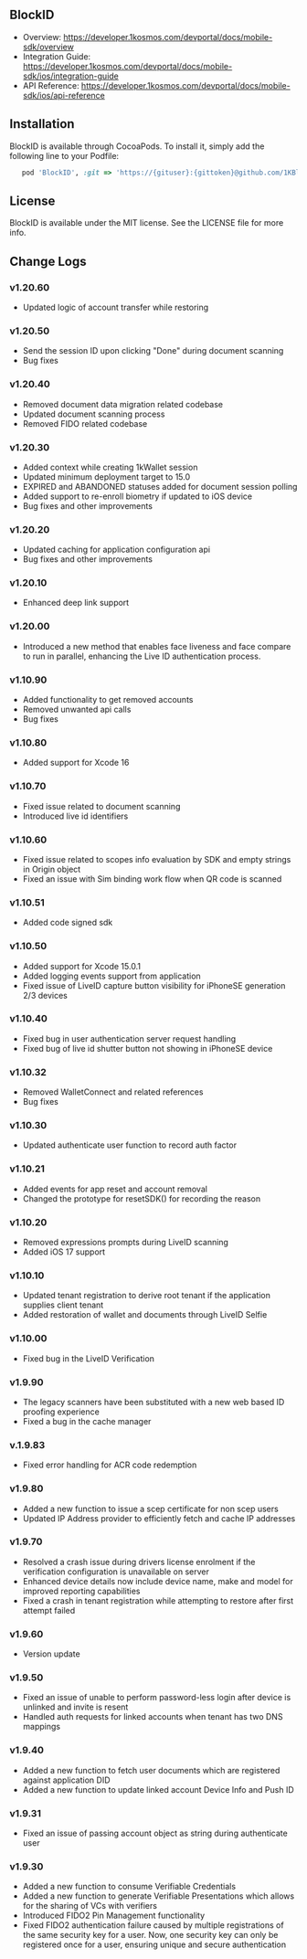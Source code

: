 ## BlockID

- Overview: https://developer.1kosmos.com/devportal/docs/mobile-sdk/overview 
- Integration Guide: https://developer.1kosmos.com/devportal/docs/mobile-sdk/ios/integration-guide
- API Reference: https://developer.1kosmos.com/devportal/docs/mobile-sdk/ios/api-reference

## Installation

BlockID is available through CocoaPods. To install it, simply add the following line to your Podfile:

```ruby
   pod 'BlockID', :git => 'https://{gituser}:{gittoken}@github.com/1KBlockID/ios-blockidsdk.git', :tag => '1.20.60'
```

## License

BlockID is available under the MIT license. See the LICENSE file for more info.

## Change Logs
### v1.20.60
- Updated logic of account transfer while restoring

### v1.20.50
- Send the session ID upon clicking "Done" during document scanning
- Bug fixes

### v1.20.40
- Removed document data migration related codebase
- Updated document scanning process
- Removed FIDO related codebase

### v1.20.30
- Added context while creating 1kWallet session
- Updated minimum deployment target to 15.0
- EXPIRED and ABANDONED statuses added for document session polling
- Added support to re-enroll biometry if updated to iOS device
- Bug fixes and other improvements 

### v1.20.20
- Updated caching for application configuration api
- Bug fixes and other improvements 

### v1.20.10
- Enhanced deep link support

### v1.20.00
- Introduced a new method that enables face liveness and face compare to run in parallel, enhancing the Live ID authentication process.

### v1.10.90
- Added functionality to get removed accounts
- Removed unwanted api calls
- Bug fixes

### v1.10.80
- Added support for Xcode 16

### v1.10.70
- Fixed issue related to document scanning
- Introduced live id identifiers

### v1.10.60
- Fixed issue related to scopes info evaluation by SDK and empty strings in Origin object
- Fixed an issue with Sim binding work flow when QR code is scanned

### v1.10.51
- Added code signed sdk

### v1.10.50
- Added support for Xcode 15.0.1
- Added logging events support from application 
- Fixed issue of LiveID capture button visibility for iPhoneSE generation 2/3 devices

### v1.10.40
- Fixed bug in user authentication server request handling
- Fixed bug of live id shutter button not showing in iPhoneSE device

### v1.10.32
- Removed WalletConnect and related references
- Bug fixes

### v1.10.30
- Updated authenticate user function to record auth factor

### v1.10.21
- Added events for app reset and account removal
- Changed the prototype for resetSDK() for recording the reason

### v1.10.20
- Removed expressions prompts during LiveID scanning
- Added iOS 17 support

### v1.10.10
- Updated tenant registration to derive root tenant if the application supplies client tenant
- Added restoration of wallet and documents through LiveID Selfie

### v1.10.00
- Fixed bug in the LiveID Verification 

### v1.9.90
- The legacy scanners have been substituted with a new web based ID proofing experience
- Fixed a bug in the cache manager

### v.1.9.83
- Fixed error handling for ACR code redemption

### v1.9.80
- Added a new function to issue a scep certificate for non scep users
- Updated IP Address provider to efficiently fetch and cache IP addresses

### v1.9.70
- Resolved a crash issue during drivers license enrolment if the verification configuration is unavailable on server
- Enhanced device details now include device name, make and model for improved reporting capabilities
- Fixed a crash in tenant registration while attempting to restore after first attempt failed

### v1.9.60
- Version update

### v1.9.50
- Fixed an issue of unable to perform password-less login after device is unlinked and invite is resent
- Handled auth requests for linked accounts when tenant has two DNS mappings

### v1.9.40
- Added a new function to fetch user documents which are registered against application DID
- Added a new function to update linked account Device Info and Push ID

### v1.9.31
- Fixed an issue of passing account object as string during authenticate user

### v1.9.30
- Added a new function to consume Verifiable Credentials
- Added a new function to generate Verifiable Presentations which allows for the sharing of VCs with verifiers
- Introduced FIDO2 Pin Management functionality
- Fixed FIDO2 authentication failure caused by multiple registrations of the same security key for a user. Now, one security key can only be registered once for a user, ensuring unique and secure authentication
